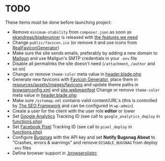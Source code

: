 # TODO

These items must be done before launching project:

* Remove `minimum-stability` from `composer.json` as soon as [ekandreas/bladerunner](https://github.com/ekandreas/bladerunner) is released with [the features we need](https://github.com/ekandreas/bladerunner/pull/63)
* Change `public/favicon.ico` (or remove it and use icons from [RealFaviconGenerator](https://realfavicongenerator.net/))
* Make sure the site sends emails, preferably by adding a new domain to [Mailgun](https://www.mailgun.com/) and use Mailgun's SMTP credentials in your `.env` file
* Disable all permalinks the site doesn't need (`/attachment`, `/author` and so on)
* Change or remove `theme-color` meta value in [header.blade.php](./resources/views/base/header.blade.php)
* Generate new favicons with [Favicon Generator](https://realfavicongenerator.net/), place them in [resources/assets/images/favicons](./resources/assets/images/favicons) and update theme paths in [browserconfig.xml](./resources/assets/images/favicons/browserconfig.xml) and [site.webmanifest](./resources/assets/images/favicons/site.webmanifest)
Change or remove `theme-color` meta value in [header.blade.php](./resources/views/base/header.blade.php)
* Make sure `/sitemap.xml` contains valid content/URL's (this is controlled by [The SEO Framework](./PLUGINS.md) and can be configured in `wp-admin`)
* Create a user for the client with the user role **editor** or lower
* Set [Google Analytics](https://analytics.google.com/) Tracking ID (see call to `google_analytics_deploy` in [functions.php](./public/themes/project/functions.php))
* Set [Facebook Pixel](https://www.facebook.com/business/a/facebook-pixel) Tracking ID (see call to `pixel_deploy` in [functions.php](./public/themes/project/functions.php))
* Configure [Bugsnag](/wordpress/wp-admin/options-general.php?page=bugsnag) with the API key and set **Notify Bugsnag About** to "Crashes, errors & warnings" and remove `DISABLE_BUGSNAG` from deploy `.env` files
* Define browser support in [.browserslistrc](./.browserslistrc)
